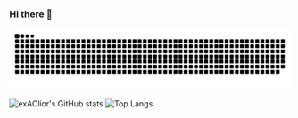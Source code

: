 ### Hi there 👋

<picture>
  <source media="(prefers-color-scheme: dark)" srcset="https://raw.githubusercontent.com/exAClior/exAClior/output/github-contribution-grid-snake-dark.svg">
  <source media="(prefers-color-scheme: light)" srcset="https://raw.githubusercontent.com/exAClior/exAClior/output/github-contribution-grid-snake.svg">
  <img alt="github contribution grid snake animation" src="https://raw.githubusercontent.com/exAClior/exAClior/output/github-contribution-grid-snake.svg">
</picture>

![exAClior's GitHub stats](https://github-readme-stats-one-bice.vercel.app/api?username=exAClior&theme=dracula&show_icons=true&include_all_commits=true&role=OWNER,ORGANIZATION_MEMBER)
![Top Langs](https://github-readme-stats-one-bice.vercel.app/api/top-langs/?username=exAClior&show_icons=true&include_all_commits=true&langs_count=8&layout=compact&theme=dracula&role=OWNER,ORGANIZATION_MEMBER)
<!--
**exAClior/exAClior** is a ✨ _special_ ✨ repository because its `README.md` (this file) appears on your GitHub profile.

Here are some ideas to get you started:

- 🔭 I’m currently working on ...
- 🌱 I’m currently learning ...
- 👯 I’m looking to collaborate on ...
- 🤔 I’m looking for help with ...
- 💬 Ask me about ...
- 📫 How to reach me: ...
- 😄 Pronouns: ...
- ⚡ Fun fact: ...
-->
